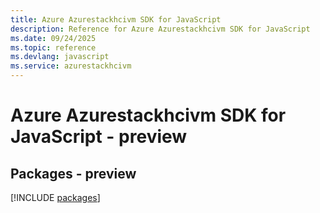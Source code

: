 ```yaml
---
title: Azure Azurestackhcivm SDK for JavaScript
description: Reference for Azure Azurestackhcivm SDK for JavaScript
ms.date: 09/24/2025
ms.topic: reference
ms.devlang: javascript
ms.service: azurestackhcivm
---
```

# Azure Azurestackhcivm SDK for JavaScript - preview
## Packages - preview
[!INCLUDE [packages](azurestackhcivm-index.md)]